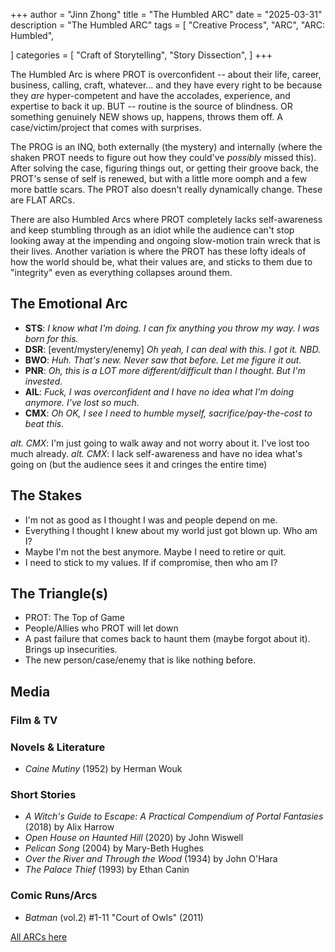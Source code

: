 +++
author = "Jinn Zhong"
title = "The Humbled ARC"
date = "2025-03-31"
description = "The Humbled ARC"
tags = [
   "Creative Process",
   "ARC",
   "ARC: Humbled",

]
categories = [
   "Craft of Storytelling",
   "Story Dissection",
]
+++

The Humbled Arc is where PROT is overconfident -- about their life, career, business, calling, craft, whatever... and they have every right to be because they _are_ hyper-competent and have the accolades, experience, and expertise to back it up. BUT -- routine is the source of blindness. OR something genuinely NEW shows up, happens, throws them off. A case/victim/project that comes with surprises.

The PROG is an INQ, both externally (the mystery) and internally (where the shaken PROT needs to figure out how they could've _possibly_ missed this). After solving the case, figuring things out, or getting their groove back, the PROT's sense of self is renewed, but with a little more oomph and a few more battle scars. The PROT also doesn't really dynamically change. These are FLAT ARCs.

There are also Humbled Arcs where PROT completely lacks self-awareness and keep stumbling through as an idiot while the audience can't stop looking away at the impending and ongoing slow-motion train wreck that is their lives. Another variation is where the PROT has these lofty ideals of how the world should be, what their values are, and sticks to them due to "integrity" even as everything collapses around them.


## The Emotional Arc

* **STS**: _I know what I'm doing. I can fix anything you throw my way. I was born for this._
* **DSR**: [event/mystery/enemy] _Oh yeah, I can deal with this. I got it. NBD._
* **BWO**: _Huh. That's new. Never saw that before. Let me figure it out._
* **PNR**: _Oh, this is a LOT more different/difficult than I thought. But I'm invested._
* **AIL**: _Fuck, I was overconfident and I have no idea what I'm doing anymore. I've lost so much._
* **CMX**: _Oh OK, I see I need to humble myself, sacrifice/pay-the-cost to beat this._

_alt. CMX_: I'm just going to walk away and not worry about it. I've lost too much already.
_alt. CMX_: I lack self-awareness and have no idea what's going on (but the audience sees it and cringes the entire time)

## The Stakes

* I'm not as good as I thought I was and people depend on me.
* Everything I thought I knew about my world just got blown up. Who am I? 
* Maybe I'm not the best anymore. Maybe I need to retire or quit.
* I need to stick to my values. If if compromise, then who am I?

## The Triangle(s)

* PROT: The Top of Game
* People/Allies who PROT will let down
* A past failure that comes back to haunt them (maybe forgot about it). Brings up insecurities.
* The new person/case/enemy that is like nothing before.


## Media

### Film & TV



### Novels & Literature
* _Caine Mutiny_ (1952) by Herman Wouk


### Short Stories
* _A Witch's Guide to Escape: A Practical Compendium of Portal Fantasies_ (2018) by Alix Harrow
* _Open House on Haunted Hill_ (2020) by John Wiswell
* _Pelican Song_ (2004) by Mary-Beth Hughes
* _Over the River and Through the Wood_ (1934) by John O'Hara
* _The Palace Thief_ (1993) by Ethan Canin

### Comic Runs/Arcs
* _Batman_ (vol.2) #1-11 "Court of Owls" (2011)

[All ARCs here](https://journal.jinnzhong.com/tags/arc)

